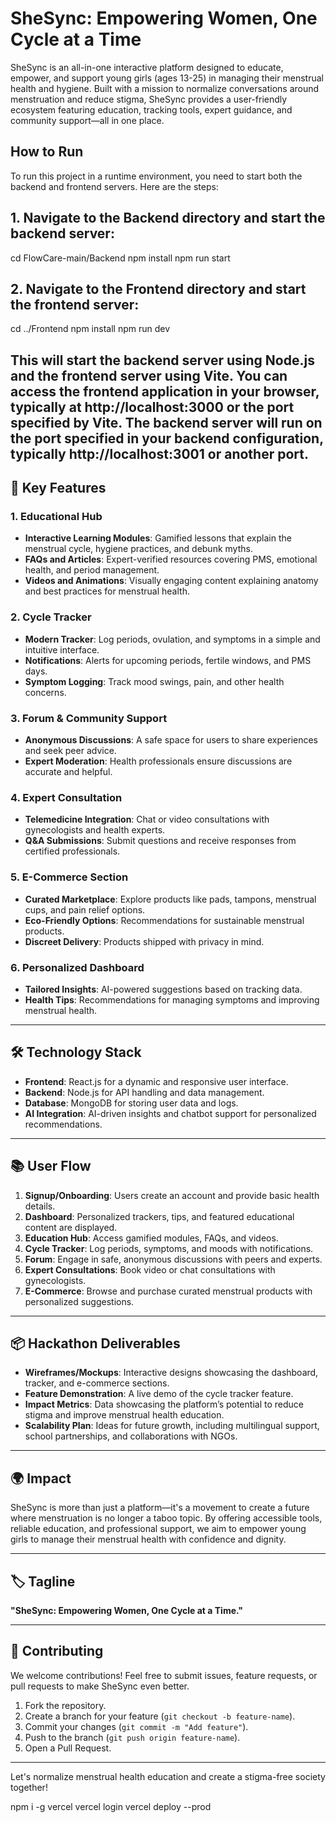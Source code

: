 # SheSync: Empowering Women, One Cycle at a Time

SheSync is an all-in-one interactive platform designed to educate, empower, and support young girls (ages 13-25) in managing their menstrual health and hygiene. Built with a mission to normalize conversations around menstruation and reduce stigma, SheSync provides a user-friendly ecosystem featuring education, tracking tools, expert guidance, and community support—all in one place.

## How to Run 
To run this project in a runtime environment, you need to start both the backend and frontend servers. Here are the steps:

## **1. Navigate to the Backend directory and start the backend server:**
cd FlowCare-main/Backend
npm install
npm run start

## **2. Navigate to the Frontend directory and start the frontend server:**
cd ../Frontend
npm install
npm run dev

## This will start the backend server using Node.js and the frontend server using Vite. You can access the frontend application in your browser, typically at http://localhost:3000 or the port specified by Vite. The backend server will run on the port specified in your backend configuration, typically http://localhost:3001 or another port.




## 🚀 Key Features

### **1. Educational Hub**
- **Interactive Learning Modules**: Gamified lessons that explain the menstrual cycle, hygiene practices, and debunk myths.
- **FAQs and Articles**: Expert-verified resources covering PMS, emotional health, and period management.
- **Videos and Animations**: Visually engaging content explaining anatomy and best practices for menstrual health.

### **2. Cycle Tracker**
- **Modern Tracker**: Log periods, ovulation, and symptoms in a simple and intuitive interface.
- **Notifications**: Alerts for upcoming periods, fertile windows, and PMS days.
- **Symptom Logging**: Track mood swings, pain, and other health concerns.

### **3. Forum & Community Support**
- **Anonymous Discussions**: A safe space for users to share experiences and seek peer advice.
- **Expert Moderation**: Health professionals ensure discussions are accurate and helpful.

### **4. Expert Consultation**
- **Telemedicine Integration**: Chat or video consultations with gynecologists and health experts.
- **Q&A Submissions**: Submit questions and receive responses from certified professionals.

### **5. E-Commerce Section**
- **Curated Marketplace**: Explore products like pads, tampons, menstrual cups, and pain relief options.
- **Eco-Friendly Options**: Recommendations for sustainable menstrual products.
- **Discreet Delivery**: Products shipped with privacy in mind.

### **6. Personalized Dashboard**
- **Tailored Insights**: AI-powered suggestions based on tracking data.
- **Health Tips**: Recommendations for managing symptoms and improving menstrual health.

---

## 🛠️ Technology Stack

- **Frontend**: React.js for a dynamic and responsive user interface.
- **Backend**: Node.js for API handling and data management.
- **Database**: MongoDB for storing user data and logs.
- **AI Integration**: AI-driven insights and chatbot support for personalized recommendations.

---

## 📚 User Flow

1. **Signup/Onboarding**: Users create an account and provide basic health details.
2. **Dashboard**: Personalized trackers, tips, and featured educational content are displayed.
3. **Education Hub**: Access gamified modules, FAQs, and videos.
4. **Cycle Tracker**: Log periods, symptoms, and moods with notifications.
5. **Forum**: Engage in safe, anonymous discussions with peers and experts.
6. **Expert Consultations**: Book video or chat consultations with gynecologists.
7. **E-Commerce**: Browse and purchase curated menstrual products with personalized suggestions.

---

## 📦 Hackathon Deliverables

- **Wireframes/Mockups**: Interactive designs showcasing the dashboard, tracker, and e-commerce sections.
- **Feature Demonstration**: A live demo of the cycle tracker feature.
- **Impact Metrics**: Data showcasing the platform’s potential to reduce stigma and improve menstrual health education.
- **Scalability Plan**: Ideas for future growth, including multilingual support, school partnerships, and collaborations with NGOs.

---

## 🌍 Impact

SheSync is more than just a platform—it's a movement to create a future where menstruation is no longer a taboo topic. By offering accessible tools, reliable education, and professional support, we aim to empower young girls to manage their menstrual health with confidence and dignity.

---

## 🏷️ Tagline

**"SheSync: Empowering Women, One Cycle at a Time."**

---

## 🤝 Contributing

We welcome contributions! Feel free to submit issues, feature requests, or pull requests to make SheSync even better.

1. Fork the repository.
2. Create a branch for your feature (`git checkout -b feature-name`).
3. Commit your changes (`git commit -m "Add feature"`).
4. Push to the branch (`git push origin feature-name`).
5. Open a Pull Request.

---


Let's normalize menstrual health education and create a stigma-free society together!





npm i -g vercel
vercel login
vercel deploy --prod
